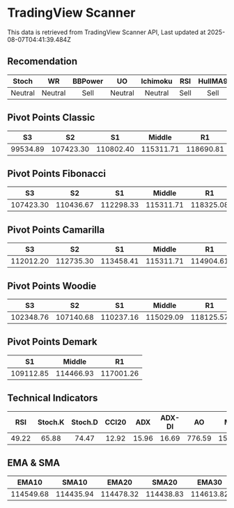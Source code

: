 # TradingView Scanner
This data is retrieved from TradingView Scanner API, Last updated at 2025-08-07T04:41:39.484Z

## Recomendation
| Stoch | WR | BBPower | UO | Ichimoku | RSI | HullMA9 |
| :---: | :---: | :---: | :---: | :---: | :---: | :---: |
| Neutral | Neutral | Sell | Neutral | Neutral | Sell | Sell |

## Pivot Points Classic
| S3 | S2 | S1 | Middle | R1 | R2 | R3 |
| :---: | :---: | :---: | :---: | :---: | :---: | :---: |
| 99534.89 | 107423.30 | 110802.40 | 115311.71 | 118690.81 | 123200.12 | 131088.53 |

## Pivot Points Fibonacci
| S3 | S2 | S1 | Middle | R1 | R2 | R3 |
| :---: | :---: | :---: | :---: | :---: | :---: | :---: |
| 107423.30 | 110436.67 | 112298.33 | 115311.71 | 118325.08 | 120186.74 | 123200.12 |

## Pivot Points Camarilla
| S3 | S2 | S1 | Middle | R1 | R2 | R3 |
| :---: | :---: | :---: | :---: | :---: | :---: | :---: |
| 112012.20 | 112735.30 | 113458.41 | 115311.71 | 114904.61 | 115627.72 | 116350.82 |

## Pivot Points Woodie
| S3 | S2 | S1 | Middle | R1 | R2 | R3 |
| :---: | :---: | :---: | :---: | :---: | :---: | :---: |
| 102348.76 | 107140.68 | 110237.16 | 115029.09 | 118125.57 | 122917.50 | 126013.98 |

## Pivot Points Demark
| S1 | Middle | R1 |
| :---: | :---: | :---: |
| 109112.85 | 114466.93 | 117001.26 |

## Technical Indicators
| RSI | Stoch.K | Stoch.D | CCI20 | ADX | ADX-DI | AO | Mom | MACD | MACD | W.R | HullMA9 |
| :---: | :---: | :---: | :---: | :---: | :---: | :---: | :---: | :---: | :---: | :---: | :---: |
| 49.22 | 65.88 | 74.47 | 12.92 | 15.96 | 16.69 | 776.59 | 1529.01 | -26.60 | -156.62 | -40.75 | 114970.21 |

## EMA & SMA
| EMA10 | SMA10 | EMA20 | SMA20 | EMA30 | SMA30 | EMA50 | SMA50 | EMA100 | SMA100 | EMA200 | SMA200 |
| :---: | :---: | :---: | :---: | :---: | :---: | :---: | :---: | :---: | :---: | :---: | :---: |
| 114549.68 | 114435.94 | 114478.32 | 114438.83 | 114613.82 | 114116.36 | 115073.19 | 115040.10 | 115669.93 | 116592.87 | 114746.15 | 115849.70 |
